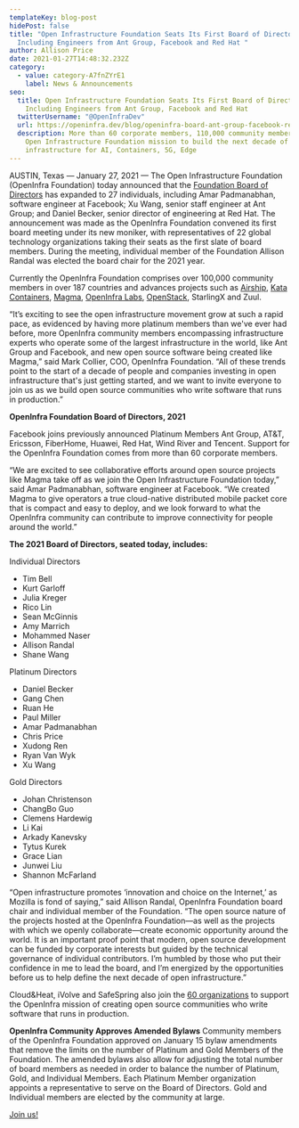 ```yaml
---
templateKey: blog-post
hidePost: false
title: "Open Infrastructure Foundation Seats Its First Board of Directors,
  Including Engineers from Ant Group, Facebook and Red Hat "
author: Allison Price
date: 2021-01-27T14:48:32.232Z
category:
  - value: category-A7fnZYrE1
    label: News & Announcements
seo:
  title: Open Infrastructure Foundation Seats Its First Board of Directors,
    Including Engineers from Ant Group, Facebook and Red Hat
  twitterUsername: "@OpenInfraDev"
  url: https://openinfra.dev/blog/openinfra-board-ant-group-facebook-red-hat
  description: More than 60 corporate members, 110,000 community members support
    Open Infrastructure Foundation mission to build the next decade of
    infrastructure for AI, Containers, 5G, Edge
---
```

AUSTIN, Texas — January 27, 2021 — The Open Infrastructure Foundation (OpenInfra Foundation) today announced that the [Foundation Board of Directors](https://openinfra.dev/about/board/) has expanded to 27 individuals, including Amar Padmanabhan, software engineer at Facebook; Xu Wang, senior staff engineer at Ant Group; and Daniel Becker, senior director of engineering at Red Hat. The announcement was made as the OpenInfra Foundation convened its first board meeting under its new moniker, with representatives of 22 global technology organizations taking their seats as the first slate of board members. During the meeting, individual member of the Foundation Allison Randal was elected the board chair for the 2021 year.

Currently the OpenInfra Foundation comprises over 100,000 community members in over 187 countries and advances projects such as [Airship](airshipit.org), [Kata Containers](katacontainers.io), [Magma](magmacore.org), [OpenInfra Labs](openinfralabs.org), [OpenStack](openstack.org), StarlingX and Zuul. 

“It’s exciting to see the open infrastructure movement grow at such a rapid pace, as evidenced by having more platinum members than we've ever had before, more OpenInfra community members encompassing infrastructure experts who operate some of the largest infrastructure in the world, like Ant Group and Facebook, and new open source software being created like Magma,” said Mark Collier, COO, OpenInfra Foundation. “All of these trends point to the start of a decade of people and companies investing in open infrastructure that's just getting started, and we want to invite everyone to join us as we build open source communities who write software that runs in production.”

**OpenInfra Foundation Board of Directors, 2021**

Facebook joins previously announced Platinum Members Ant Group, AT&T, Ericsson, FiberHome, Huawei, Red Hat, Wind River and Tencent. Support for the OpenInfra Foundation comes from more than 60 corporate members. 

“We are excited to see collaborative efforts around open source projects like Magma take off as we join the Open Infrastructure Foundation today,” said Amar Padmanabhan, software engineer at Facebook. “We created Magma to give operators a true cloud-native distributed mobile packet core that is compact and easy to deploy, and we look forward to what the OpenInfra community can contribute to improve connectivity for people around the world.”

**The 2021 Board of Directors, seated today, includes:**

Individual Directors

* Tim Bell 
* Kurt Garloff 
* Julia Kreger
* Rico Lin
* Sean McGinnis 
* Amy Marrich 
* Mohammed Naser 
* Allison Randal 
* Shane Wang 

Platinum Directors

* Daniel Becker 
* Gang Chen 
* Ruan He 
* Paul Miller 
* Amar Padmanabhan 
* Chris Price
* Xudong Ren
* Ryan Van Wyk
* Xu Wang

Gold Directors

* Johan Christenson
* ChangBo Guo 
* Clemens Hardewig 
* Li Kai
* Arkady Kanevsky 
* Tytus Kurek 
* Grace Lian 
* Junwei Liu
* Shannon McFarland 

“Open infrastructure promotes ‘innovation and choice on the Internet,’ as Mozilla is fond of saying,” said Allison Randal, OpenInfra Foundation board chair and individual member of the Foundation. “The open source nature of the projects hosted at the OpenInfra Foundation—as well as the projects with which we openly collaborate—create economic opportunity around the world. It is an important proof point that modern, open source development can be funded by corporate interests but guided by the technical governance of individual contributors. I’m humbled by those who put their confidence in me to lead the board, and I’m energized by the opportunities before us to help define the next decade of open infrastructure.”

Cloud&Heat, iVolve and SafeSpring also join the [60 organizations](https://openinfra.dev/members/) to support the OpenInfra mission of creating open source communities who write software that runs in production. 

**OpenInfra Community Approves Amended Bylaws** 
Community members of the OpenInfra Foundation approved on January 15 bylaw amendments that remove the limits on the number of Platinum and Gold Members of the Foundation. The amended bylaws also allow for adjusting the total number of board members as needed in order to balance the number of Platinum, Gold, and Individual Members. Each Platinum Member organization appoints a representative to serve on the Board of Directors. Gold and Individual members are elected by the community at large.

[Join us!](https://openinfra.dev/join)